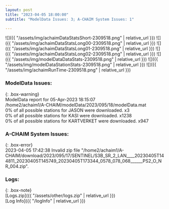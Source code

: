 ```yaml
---
layout: post
title: "2023-04-05 18:00:00"
subtitle: "ModelData Issues: 3; A-CHAIM System Issues: 1"

---
```


![]({{ "/assets/img/achaimDataStatsShort-2309518.png" | relative_url }})
![]({{ "/assets/img/achaimDataStatsLong00-2309518.png" | relative_url }})
![]({{ "/assets/img/achaimDataStatsLong01-2309518.png" | relative_url }})
![]({{ "/assets/img/achaimDataStatsLong02-2309518.png" | relative_url }})
![]({{ "/assets/img/modelDataDataStats-2309518.png" | relative_url }})
![]({{ "/assets/img/modelDataStationStats-2309518.png" | relative_url }})
![]({{ "/assets/img/achaimRunTime-2309518.png" | relative_url }})


### ModelData Issues:  
  
{: .box-warning}  
 ModelData report for 05-Apr-2023 18:15:07   
 /home2/achaim1/A-CHAIM/modelData/2023/095/18/modelData.mat   
 0% of all possible stations for JASON were downloaded. x3   
 0% of all possible stations for KASI were downloaded. x1238   
 0% of all possible stations for KARTVERKET were downloaded. x947   
  
### A-CHAIM System Issues:  
  
{: .box-error}  
2023-04-05 17:42:38 Invalid zip file "/home2/achaim1/A-CHAIM/download/2023/095/17/SENTINEL/S3B_SR_2_LAN____20230405T144811_20230405T145749_20230405T173344_0578_078_068______PS2_O_NR_004.zip".  

### Logs:  
  
{: .box-note}  
[Logs.zip]({{ "/assets/other/logs.zip" | relative_url }})  
[Log Info]({{ "/logInfo" | relative_url }})  
